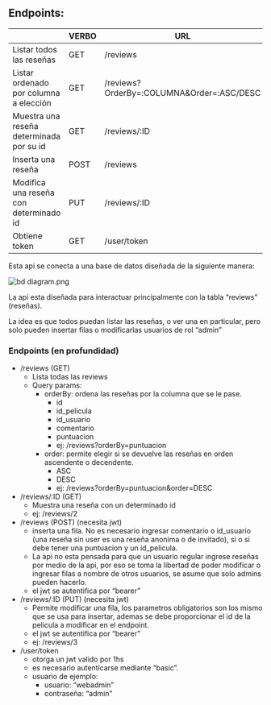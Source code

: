 ## Endpoints:

|  | VERBO | URL |
| --- | --- | --- |
| Listar todos las reseñas | GET | /reviews |
| Listar ordenado por columna a elección | GET | /reviews?OrderBy=:COLUMNA&Order=:ASC/DESC |
| Muestra una reseña determinada por su id | GET | /reviews/:ID |
| Inserta una reseña | POST | /reviews |
| Modifica una reseña con determinado id | PUT | /reviews/:ID |
| Obtiene token | GET | /user/token |

Esta api se conecta a una base de datos diseñada de la siguiente manera:

![bd diagram.png](https://prod-files-secure.s3.us-west-2.amazonaws.com/c0f2d58c-5fd1-4384-9bb4-7641aae5e3f9/d92f0942-720b-4fc1-aed7-ac0509a9bca0/bd_diagram.png)

La api esta diseñada para interactuar principalmente con la tabla “reviews” (reseñas).

La idea es que todos puedan listar las reseñas, o ver una en particular, pero solo pueden insertar filas o modificarlas usuarios de rol “admin”

### Endpoints (en profundidad)

- /reviews (GET)
    - Lista todas las reviews
    - Query params:
        - orderBy: ordena las reseñas por la columna que se le pase.
            - id
            - id_pelicula
            - id_usuario
            - comentario
            - puntuacion
            - ej: /reviews?orderBy=puntuacion
        - order: permite elegir si se devuelve las reseñas en orden ascendente o decendente.
            - ASC
            - DESC
            - ej: /reviews?orderBy=puntuacion&order=DESC
- /reviews/:ID (GET)
    - Muestra una reseña con un determinado id
    - ej: /reviews/2
- /reviews (POST) (necesita jwt)
    - inserta una fila. No es necesario ingresar comentario o id_usuario (una reseña sin user es una reseña anonima o de invitado), si o si debe tener una puntuacion y un id_pelicula.
    - La api no esta pensada para que un usuario regular ingrese reseñas por medio de la api, por eso se toma la libertad de poder modificar o ingresar filas a nombre de otros usuarios, se asume que solo admins pueden hacerlo.
    - el jwt se autentifica por “bearer”
- /reviews/:ID (PUT) (necesita jwt)
    - Permite modificar una fila, los parametros obligatorios son los mismo que se usa para insertar, ademas se debe proporcionar el id de la pelicula a modificar en el endpoint.
    - el jwt se autentifica por “bearer”
    - ej: /reviews/3
- /user/token
    - otorga un jwt valido por 1hs
    - es necesario autenticarse mediante “basic”.
    - usuario de ejemplo:
        - usuario: “webadmin”
        - contraseña: “admin”
